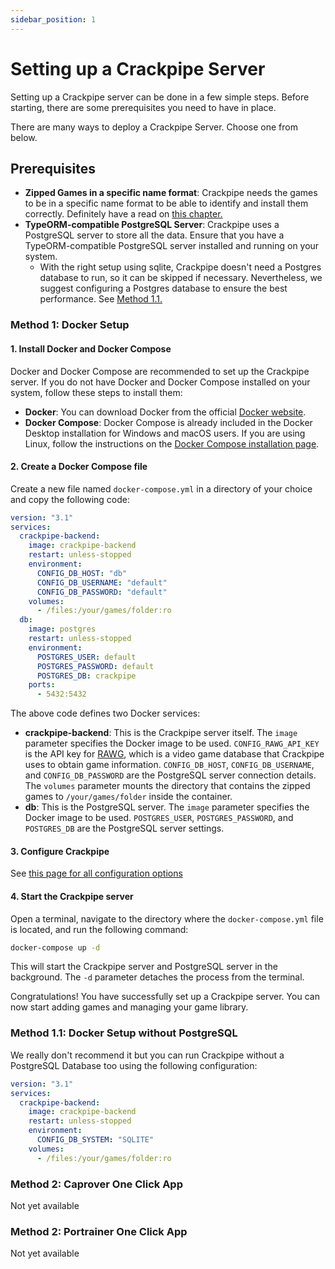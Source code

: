 ```yaml
---
sidebar_position: 1
---
```


# Setting up a Crackpipe Server

Setting up a Crackpipe server can be done in a few simple steps. Before starting, there are some prerequisites you need to have in place.

There are many ways to deploy a Crackpipe Server. Choose one from below.

## Prerequisites

- **Zipped Games in a specific name format**: Crackpipe needs the games to be in a specific name format to be able to identify and install them correctly. Definitely have a read on [this chapter.](structure.md)
- **TypeORM-compatible PostgreSQL Server**: Crackpipe uses a PostgreSQL server to store all the data. Ensure that you have a TypeORM-compatible PostgreSQL server installed and running on your system.
  - With the right setup using sqlite, Crackpipe doesn't need a Postgres database to run, so it can be skipped if necessary. Nevertheless, we suggest configuring a Postgres database to ensure the best performance. See [Method 1.1.](#method-11-docker-setup-without-postgresql)

### Method 1: Docker Setup

#### 1. Install Docker and Docker Compose

Docker and Docker Compose are recommended to set up the Crackpipe server. If you do not have Docker and Docker Compose installed on your system, follow these steps to install them:

- **Docker**: You can download Docker from the official [Docker website](https://www.docker.com/get-started).
- **Docker Compose**: Docker Compose is already included in the Docker Desktop installation for Windows and macOS users. If you are using Linux, follow the instructions on the [Docker Compose installation page](https://docs.docker.com/compose/install/).

#### 2. Create a Docker Compose file

Create a new file named `docker-compose.yml` in a directory of your choice and copy the following code:

```yaml
version: "3.1"
services:
  crackpipe-backend:
    image: crackpipe-backend
    restart: unless-stopped
    environment:
      CONFIG_DB_HOST: "db"
      CONFIG_DB_USERNAME: "default"
      CONFIG_DB_PASSWORD: "default"
    volumes:
      - /files:/your/games/folder:ro
  db:
    image: postgres
    restart: unless-stopped
    environment:
      POSTGRES_USER: default
      POSTGRES_PASSWORD: default
      POSTGRES_DB: crackpipe
    ports:
      - 5432:5432
```

The above code defines two Docker services:

- **crackpipe-backend**: This is the Crackpipe server itself. The `image` parameter specifies the Docker image to be used. `CONFIG_RAWG_API_KEY` is the API key for [RAWG](https://rawg.io/), which is a video game database that Crackpipe uses to obtain game information. `CONFIG_DB_HOST`, `CONFIG_DB_USERNAME`, and `CONFIG_DB_PASSWORD` are the PostgreSQL server connection details. The `volumes` parameter mounts the directory that contains the zipped games to `/your/games/folder` inside the container.
- **db**: This is the PostgreSQL server. The `image` parameter specifies the Docker image to be used. `POSTGRES_USER`, `POSTGRES_PASSWORD`, and `POSTGRES_DB` are the PostgreSQL server settings.

#### 3. Configure Crackpipe

See [this page for all configuration options](configuration.md)

#### 4. Start the Crackpipe server

Open a terminal, navigate to the directory where the `docker-compose.yml` file is located, and run the following command:

```bash
docker-compose up -d
```

This will start the Crackpipe server and PostgreSQL server in the background. The `-d` parameter detaches the process from the terminal.

Congratulations! You have successfully set up a Crackpipe server. You can now start adding games and managing your game library.

### Method 1.1: Docker Setup without PostgreSQL

We really don't recommend it but you can run Crackpipe without a PostgreSQL Database too using the following configuration:

```yaml
version: "3.1"
services:
  crackpipe-backend:
    image: crackpipe-backend
    restart: unless-stopped
    environment:
      CONFIG_DB_SYSTEM: "SQLITE"
    volumes:
      - /files:/your/games/folder:ro
```

### Method 2: Caprover One Click App

Not yet available

### Method 2: Portrainer One Click App

Not yet available
